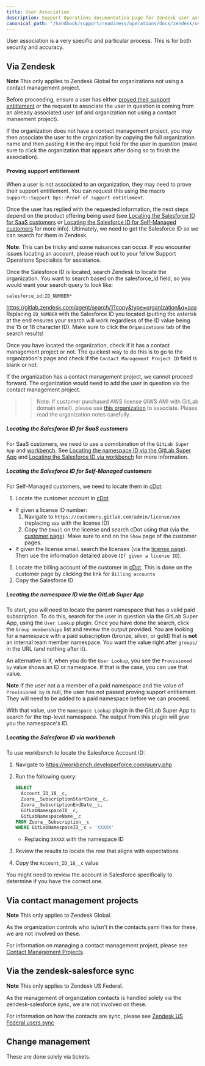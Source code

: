 ```yaml
---
title: User Association
description: Support Operations documentation page for Zendesk user association
canonical_path: "/handbook/support/readiness/operations/docs/zendesk/user_association"
---
```


User association is a very specific and particular process. This is for both
security and accuracy.

## Via Zendesk

**Note** This only applies to Zendesk Global for organizations not using a
contact management project.

Before proceeding, ensure a user has either
[proved their support entitlement](#proving-support-entitlement) or the request
to associate the user in question is coming from an already associated user (of
and organization not using a contact manaement project).

If the organization does not have a contact management project, you may then
associate the user to the organization by copying the full organization name
and then pasting it in the `Org` input field for the user in question (make sure
to click the organization that appears after doing so to finish the
association).

#### Proving support entitlement

When a user is not associated to an organization, they may need to prove their
support entitlement. You can request this using the macro
`Support::Support Ops::Proof of support entitlement`.

Once the user has replied with the requested information, the next steps depend
on the product offering being used (see
[Locating the Salesforce ID for SaaS customers](#locating-the-salesforce-id-for-saas-customers)
or
[Locating the Salesforce ID for Self-Managed customers](#locating-the-salesforce-id-for-self-managed-customers)
 for more info). Ultimately, we need to get the Salesforce ID so we can search for them in
Zendesk.

**Note**: This can be tricky and some nuisances can occur. If you encounter
issues locating an account, please reach out to your fellow Support Operations
Specialists for assistance.

Once the Salesforce ID is located, search Zendesk to locate the organization.
You want to search based on the salesforce_id field, so you would want your
search query to look like:

`salesforce_id:ID_NUMBER*`

https://gitlab.zendesk.com/agent/search/1?copy&type=organization&q=aaa
Replacing `ID_NUMBER` with the Salesforce ID you located (putting the asterisk
at the end ensures your search will work regardless of the ID value being the 15
or 18 character ID). Make sure to click the `Organizations` tab of the search
results!

Once you have located the organization, check if it has a contact management
project or not. The quickest way to do this is to go to the organization's page
and check if the `Contact Management Project ID` field is blank or not.

If the organization has a contact management project, we cannot proceed forward.
The organization would need to add the user in question via the contact
management project.

>> Note: If customer purchased AWS license (AWS AMI with GitLab domain email),
please use [this organization](https://gitlab.zendesk.com/agent/organizations/9306291514524)
to associate. Please read the organization notes carefully.

##### Locating the Salesforce ID for SaaS customers

For SaaS customers, we need to use a comnbination of the `GitLab Super App` and
[workbench](https://workbench.developerforce.com/query.php). See
[Locating the namespace ID via the GitLab Super App](#locating-the-namespace-id-via-the-gitlab-super-app)
and
[Locating the Salesforce ID via workbench](#locating-the-salesforce-id-via-workbench)
for more information.

##### Locating the Salesforce ID for Self-Managed customers

For Self-Managed customers, we need to locate them in
[cDot](https://customers.gitlab.com/admin):

1. Locate the customer account in [cDot](https://customers.gitlab.com/admin)
  - If given a license ID number:
    1. Navigate to
       `https://customers.gitlab.com/admin/license/xxx` (replacing `xxx` with
       the license ID)
    1. Copy the `Email` on the license and search cDot using that (via the
       [customer page](https://customers.gitlab.com/admin/customer)). Make sure
       to end on the `Show` page of the customer pages.
  - If given the license email. search the licenses (via the
    [license page](https://customers.gitlab.com/admin/license)). Then use the
    information detailed above (`If given a license ID`).
1. Locate the billing account of the customer in
   [cDot](https://customers.gitlab.com/admin). This is done on the customer page
   by clicking the link for `Billing accounts`
1. Copy the Salesforce ID

##### Locating the namespace ID via the GitLab Super App

To start, you will need to locate the parent namespace that has a valid paid
subscription. To do this, search for the user in question via the GitLab Super
App, using the `User Lookup` plugin. Once you have done the search, click the
`Group memberships` list and review the output provided. You are looking for a
namespace with a paid subscription (bronze, silver, or gold) that is **not** an
internal team member namespace. You want the value right after `groups/` in the
URL (and nothing after it).

An alternative is if, when you do the `User Lookup`, you see the
`Provisioned by` value shows an ID or namespace. If that is the case, you can
use that value.

**Note** If the user not a a member of a paid namespace and the value of
`Provisioned by` is null, the user has not passed proving support entitlement.
They will need to be added to a paid namespace before we can proceed.

With that value, use the `Namespace Lookup` plugin in the GitLab Super App to
search for the top-level namespace. The output from this plugin will give you
the namespace's ID.

##### Locating the Salesforce ID via workbench

To use workbench to locate the Salesforce Account ID:

1. Navigate to https://workbench.developerforce.com/query.php
1. Run the following query:

   ```sql
   SELECT
     Account_ID_18__c,
     Zuora__SubscriptionStartDate__c,
     Zuora__SubscriptionEndDate__c,
     GitLabNamespaceID__c,
     GitLabNamespaceName__c
   FROM Zuora__Subscription__c
   WHERE GitLabNamespaceID__c = 'XXXXX'
   ```

   - Replacing `XXXXX` with the namespace ID
1. Review the results to locate the row that aligns with expectations
1. Copy the `Account_ID_18__c` value

You might need to review the account in Salesforce specifically to determine if
you have the correct one.

## Via contact management projects

**Note** This only applies to Zendesk Global.

As the organization controls who is/isn't in the contacts.yaml files for these,
we are not involved on these.

For information on managing a contact management project, please see
[Contact Management Projects](/handbook/support/readiness/operations/docs/gitlab/contact_management_projects).

## Via the zendesk-salesforce sync

**Note** This only applies to Zendesk US Federal.

As the management of organization contacts is handled solely via the
zendesk-salesforce sync, we are not involved on these.

For information on how the contacts are sync, please see
[Zendesk US Federal users sync](/handbook/support/readiness/operations/docs/zendesk/zendesk_salesforce_sync/#zendesk-us-federal-users-sync)

## Change management

These are done solely via tickets.
